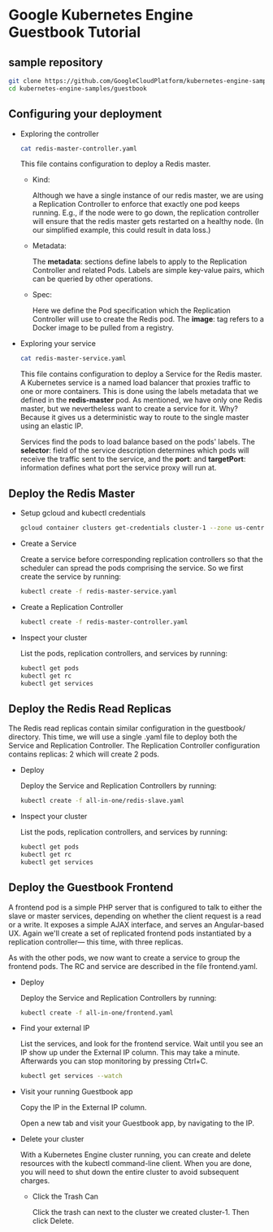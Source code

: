 # Google Kubernetes Engine Guestbook Tutorial

## sample repository
```sh
git clone https://github.com/GoogleCloudPlatform/kubernetes-engine-samples.git
cd kubernetes-engine-samples/guestbook
```
## Configuring your deployment
- Exploring the controller
    ```sh
    cat redis-master-controller.yaml
    ```
    This file contains configuration to deploy a Redis master.
    - Kind:
    
        Although we have a single instance of our redis master, we are using a Replication Controller to enforce that exactly one pod keeps running. E.g., if the node were to go down, the replication controller will ensure that the redis master gets restarted on a healthy node. (In our simplified example, this could result in data loss.)

    - Metadata:

        The **metadata**: sections define labels to apply to the Replication Controller and related Pods. Labels are simple key-value pairs, which can be queried by other operations.

    - Spec:

        Here we define the Pod specification which the Replication Controller will use to create the Redis pod. The **image**: tag refers to a Docker image to be pulled from a registry.

- Exploring your service
    ```sh
    cat redis-master-service.yaml
    ```

    This file contains configuration to deploy a Service for the Redis master. A Kubernetes service is a named load balancer that proxies traffic to one or more containers. This is done using the labels metadata that we defined in the **redis-master** pod. As mentioned, we have only one Redis master, but we nevertheless want to create a service for it. Why? Because it gives us a deterministic way to route to the single master using an elastic IP.

    Services find the pods to load balance based on the pods' labels. The **selector**: field of the service description determines which pods will receive the traffic sent to the service, and the **port**: and **targetPort**: information defines what port the service proxy will run at.

## Deploy the Redis Master
- Setup gcloud and kubectl credentials
    ```sh
    gcloud container clusters get-credentials cluster-1 --zone us-central1-a
    ```

- Create a Service

    Create a service before corresponding replication controllers so that the scheduler can spread the pods comprising the service. So we first create the service by running:
    ```sh
    kubectl create -f redis-master-service.yaml
    ```

- Create a Replication Controller

    ```sh
    kubectl create -f redis-master-controller.yaml
    ```

- Inspect your cluster

    List the pods, replication controllers, and services by running:

    ```sh
    kubectl get pods
    kubectl get rc
    kubectl get services
    ```

## Deploy the Redis Read Replicas

The Redis read replicas contain similar configuration in the guestbook/ directory. This time, we will use a single .yaml file to deploy both the Service and Replication Controller. The Replication Controller configuration contains replicas: 2 which will create 2 pods.

- Deploy

    Deploy the Service and Replication Controllers by running:
    ```sh
    kubectl create -f all-in-one/redis-slave.yaml
    ```

- Inspect your cluster

    List the pods, replication controllers, and services by running:

    ```sh
    kubectl get pods
    kubectl get rc
    kubectl get services
    ```

## Deploy the Guestbook Frontend

A frontend pod is a simple PHP server that is configured to talk to either the slave or master services, depending on whether the client request is a read or a write. It exposes a simple AJAX interface, and serves an Angular-based UX. Again we'll create a set of replicated frontend pods instantiated by a replication controller— this time, with three replicas.

As with the other pods, we now want to create a service to group the frontend pods. The RC and service are described in the file frontend.yaml.

- Deploy

    Deploy the Service and Replication Controllers by running:
    ```sh
    kubectl create -f all-in-one/frontend.yaml
    ```

- Find your external IP

    List the services, and look for the frontend service. Wait until you see an IP show up under the External IP column. This may take a minute. Afterwards you can stop monitoring by pressing Ctrl+C.
    ```sh
    kubectl get services --watch
    ```

- Visit your running Guestbook app

    Copy the IP in the External IP column.

    Open a new tab and visit your Guestbook app, by navigating to the IP.

- Delete your cluster

    With a Kubernetes Engine cluster running, you can create and delete resources with the kubectl command-line client. When you are done, you will need to shut down the entire cluster to avoid subsequent charges.

    - Click the Trash Can

        Click the trash can next to the cluster we created cluster-1. Then click Delete.